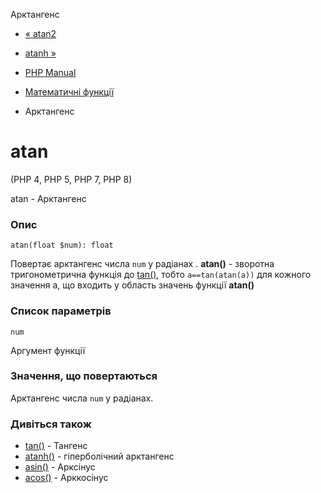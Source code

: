 Арктангенс

-   [« atan2](function.atan2.md)
    
-   [atanh »](function.atanh.md)
    
-   [PHP Manual](index.md)
    
-   [Математичні функції](ref.math.md)
    
-   Арктангенс
    

# atan

(PHP 4, PHP 5, PHP 7, PHP 8)

atan - Арктангенс

### Опис

```methodsynopsis
atan(float $num): float
```

Повертає арктангенс числа `num` у радіанах . **atan()** - зворотна тригонометрична функція до [tan()](function.tan.md), тобто `a==tan(atan(a))` для кожного значення a, що входить у область значень функції **atan()**

### Список параметрів

`num`

Аргумент функції

### Значення, що повертаються

Арктангенс числа `num` у радіанах.

### Дивіться також

-   [tan()](function.tan.md) - Тангенс
-   [atanh()](function.atanh.md) - гіперболічний арктангенс
-   [asin()](function.asin.md) - Арксінус
-   [acos()](function.acos.md) - Арккосінус